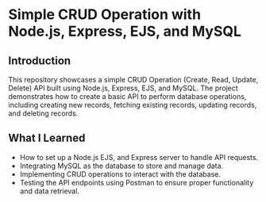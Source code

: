 # Simple CRUD Operation with Node.js, Express, EJS, and MySQL

## Introduction

This repository showcases a simple CRUD Operation (Create, Read, Update, Delete) API built using Node.js, Express, EJS, and MySQL. The project demonstrates how to create a basic API to perform database operations, including creating new records, fetching existing records, updating records, and deleting records.

## What I Learned

- How to set up a Node.js EJS, and Express server to handle API requests.
- Integrating MySQL as the database to store and manage data.
- Implementing CRUD operations to interact with the database.
- Testing the API endpoints using Postman to ensure proper functionality and data retrieval.
